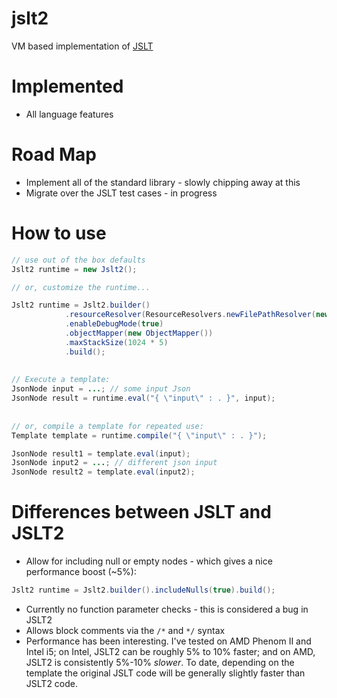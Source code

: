 # jslt2
VM based implementation of [JSLT](https://github.com/schibsted/jslt)

# Implemented
* All language features 

# Road Map
* Implement all of the standard library - slowly chipping away at this
* Migrate over the JSLT test cases - in progress


# How to use

```java
// use out of the box defaults
Jslt2 runtime = new Jslt2(); 

// or, customize the runtime...

Jslt2 runtime = Jslt2.builder()
            .resourceResolver(ResourceResolvers.newFilePathResolver(new File("./examples")))
            .enableDebugMode(true)
            .objectMapper(new ObjectMapper())
            .maxStackSize(1024 * 5)
            .build();
            
            
// Execute a template:
JsonNode input = ...; // some input Json
JsonNode result = runtime.eval("{ \"input\" : . }", input);
            
            
// or, compile a template for repeated use:
Template template = runtime.compile("{ \"input\" : . }");

JsonNode result1 = template.eval(input);
JsonNode input2 = ...; // different json input
JsonNode result2 = template.eval(input2);

```

# Differences between JSLT and JSLT2
* Allow for including null or empty nodes - which gives a nice performance boost (~5%):
```java
Jslt2 runtime = Jslt2.builder().includeNulls(true).build();
```
* Currently no function parameter checks - this is considered a bug in JSLT2 
* Allows block comments via the `/*` and `*/` syntax
* Performance has been interesting.  I've tested on AMD Phenom II and Intel i5; on Intel, JSLT2 can be roughly 5% to 10% faster; and on AMD, JSLT2 is consistently 5%-10% *slower*.  To date, depending on the template the original JSLT code will be generally slightly faster than JSLT2 code.

